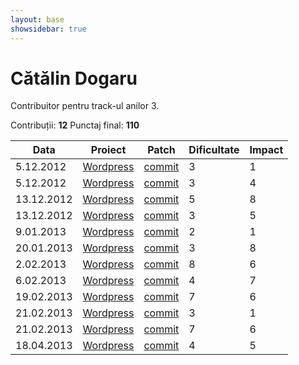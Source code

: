 ```yaml
---
layout: base
showsidebar: true
---
```


# Cătălin Dogaru

Contribuitor pentru track-ul anilor 3.

Contribuții: **12**
Punctaj final: **110**

|Data |Proiect | Patch |Dificultate|Impact|
|-----|--------|-------|-----------|------|
| 5.12.2012|[Wordpress][wordpress]|[commit](http://core.trac.wordpress.org/ticket/22667)|3|1|
| 5.12.2012|[Wordpress][wordpress]|[commit](http://core.trac.wordpress.org/ticket/22693)|3|4|
|13.12.2012|[Wordpress][wordpress]|[commit](http://core.trac.wordpress.org/ticket/19159)|5|8|
|13.12.2012|[Wordpress][wordpress]|[commit](http://core.trac.wordpress.org/ticket/22839)|3|5|
| 9.01.2013|[Wordpress][wordpress]|[commit](http://core.trac.wordpress.org/ticket/22975)|2|1|
|20.01.2013|[Wordpress][wordpress]|[commit](http://core.trac.wordpress.org/ticket/23120)|3|8|
| 2.02.2013|[Wordpress][wordpress]|[commit](https://github.com/cdog/avatar-manager)|8|6|
| 6.02.2013|[Wordpress][wordpress]|[commit](http://core.trac.wordpress.org/ticket/14979)|4|7|
|19.02.2013|[Wordpress][wordpress]|[commit](http://wp.tutsplus.com/tutorials/plugins/how-to-create-a-wordpress-avatar-management-plugin-from-scratch-getting-started/)|7|6|
|21.02.2013|[Wordpress][wordpress]|[commit](http://core.trac.wordpress.org/ticket/23558)|3|1|
|21.02.2013|[Wordpress][wordpress]|[commit](http://wp.tutsplus.com/tutorials/plugins/how-to-create-a-wordpress-avatar-management-plugin-from-scratch-finishing-touches/)|7|6|
|18.04.2013|[Wordpress][wordpress]|[commit](http://core.trac.wordpress.org/ticket/22058)|4|5|

[wordpress]: http://wordpress.org/ "Wordpress"
